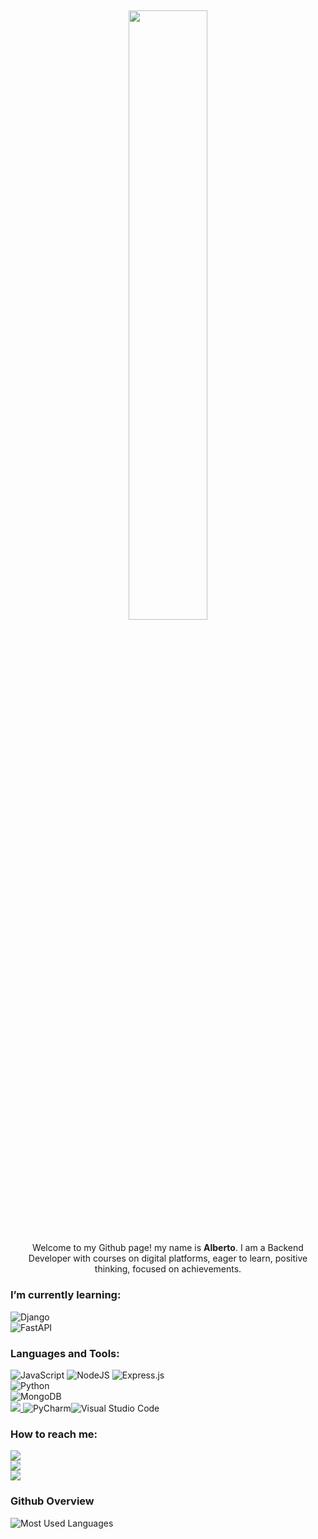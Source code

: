 ## <p align="center"><img src="https://media.tenor.com/mGgWY8RkgYMAAAAC/hello-world.gif" width=50%/></p>
<p align="center" >
    Welcome to my Github page! my name is <strong>Alberto</strong>. I am a Backend Developer with courses on digital platforms, eager to learn, positive thinking, focused on achievements.
  <br/>
</p>

### I’m currently learning: 
![Django](https://img.shields.io/badge/django-%23092E20.svg?style=for-the-badge&logo=django&logoColor=white) 
</br>![FastAPI](https://img.shields.io/badge/FastAPI-005571?style=for-the-badge&logo=fastapi)

### Languages and Tools:

![JavaScript](https://img.shields.io/badge/javascript-%23323330.svg?style=for-the-badge&logo=javascript&logoColor=%23F7DF1E)
![NodeJS](https://img.shields.io/badge/node.js-6DA55F?style=for-the-badge&logo=node.js&logoColor=white)
![Express.js](https://img.shields.io/badge/express.js-%23404d59.svg?style=for-the-badge&logo=express&logoColor=%2361DAFB)
</br>![Python](https://img.shields.io/badge/python-3670A0?style=for-the-badge&logo=python&logoColor=ffdd54)
</br>![MongoDB](https://img.shields.io/badge/MongoDB-%234ea94b.svg?style=for-the-badge&logo=mongodb&logoColor=white)
</br><a href="https://replit.com/@AlbertoGonzal29"> <img src="https://img.shields.io/badge/Replit-DD1200?style=for-the-badge&logo=Replit&logoColor=white" /> </a>![PyCharm](https://img.shields.io/badge/pycharm-143?style=for-the-badge&logo=pycharm&logoColor=black&color=black&labelColor=green)![Visual Studio Code](https://img.shields.io/badge/Visual%20Studio%20Code-0078d7.svg?style=for-the-badge&logo=visual-studio-code&logoColor=white)

### How to reach me: 

<a href="mailto:albertogonzalezmantilla@gmail.com"> <img src="https://img.shields.io/badge/Gmail-D14836?style=for-the-badge&logo=gmail&logoColor=white" /> </a>
</br><a href="https://www.linkedin.com/in/albertoagonzalezm"> <img src="https://img.shields.io/badge/LinkedIn-0077B5?style=for-the-badge&logo=linkedin&logoColor=white" /> </a>
</br><a href="wa.me/573177124702"> <img src="https://img.shields.io/badge/WhatsApp-25D366?style=for-the-badge&logo=whatsapp&logoColor=white" /></a>

### Github Overview

![Most Used Languages](https://github-readme-stats.vercel.app/api/top-langs/?username=albertogonzalezm&theme=radical)

<!--
**tony21019/tony21019** is a ✨ _special_ ✨ repository because its `README.md` (this file) appears on your GitHub profile.

Here are some ideas to get you started:

- 🔭 I’m currently working on ...
- 🌱 I’m currently learning ...
- 👯 I’m looking to collaborate on ...
- 🤔 I’m looking for help with ...
- 💬 Ask me about ...
- 📫 How to reach me: ...
- 😄 Pronouns: ...
- ⚡ Fun fact: ...
-->